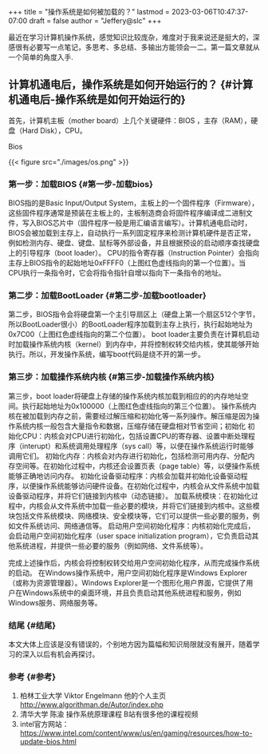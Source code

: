 +++
title = "操作系统是如何被加载的？"
lastmod = 2023-03-06T10:47:37-07:00
draft = false
author = "Jeffery@slc"
+++

最近在学习计算机操作系统，感觉知识比较庞杂，难度对于我来说还是挺大的，深感很有必要写一点笔记，多思考、多总结、多输出方能领会一二。第一篇文章就从一个简单的角度入手.


## 计算机通电后，操作系统是如何开始运行的？ {#计算机通电后-操作系统是如何开始运行的}

首先，计算机主板（mother board）上几个关键硬件：BIOS ，主存（RAM），硬盘（Hard Disk），CPU。

Bios

{{< figure src="./images/os.png" >}}


### 第一步：加载BIOS {#第一步-加载bios}

BIOS指的是Basic Input/Output System，主板上的一个固件程序（Firmware），这些固件程序通常是预装在主板上的，主板制造商会将固件程序编译成二进制文件，写入BIOS芯片中（固件程序一般是用汇编语言编写）。计算机通电启动时，BIOS会被加载到主存上，自动执行一系列固定程序来检测计算机硬件是否正常，例如检测内存、硬盘、键盘、鼠标等外部设备，并且根据预设的启动顺序查找硬盘上的引导程序（boot loader）。
CPU的指令寄存器（Instruction Pointer）会指向主存上BIOS指令的起始地址0xFFFF0（上图红色虚线指向的第一个位置）。当CPU执行一条指令时，它会将指令指针自增以指向下一条指令的地址。


### 第二步：加载BootLoader {#第二步-加载bootloader}

第二步，BIOS指令会将硬盘第一个主引导扇区上（硬盘上第一个扇区512个字节，所以BootLoader很小）的BootLoader程序加载到主存上执行，执行起始地址为0x7C00（上图红色虚线指向的第二个位置）。
boot loader主要负责在计算机启动时加载操作系统内核（kernel）到内存中，并将控制权转交给内核，使其能够开始执行。所以，开发操作系统，编写boot代码是绕不开的第一步。


### 第三步：加载操作系统内核 {#第三步-加载操作系统内核}

第三步，boot loader将硬盘上存储的操作系统内核加载到相应的的内存地址空间。执行起始地址为0x100000（上图红色虚线指向的第三个位置）。
操作系统内核在被加载到内存之前，需要经过解压缩和初始化等一系列操作。解压缩是因为操作系统内核一般包含大量指令和数据，压缩存储在硬盘相对节省空间；初始化
初始化CPU：内核会对CPU进行初始化，包括设置CPU的寄存器、设置中断处理程序（interupt）和系统调用处理程序（sys call）等，以便在操作系统运行时能够调用它们。
初始化内存：内核会对内存进行初始化，包括检测可用内存、分配内存空间等。在初始化过程中，内核还会设置页表（page table）等，以便操作系统能够正确地访问内存。
初始化设备驱动程序：内核会加载并初始化设备驱动程序，以便操作系统能够访问硬件设备。在初始化过程中，内核会从文件系统中加载设备驱动程序，并将它们链接到内核中（动态链接）。
加载系统模块：在初始化过程中，内核会从文件系统中加载一些必要的模块，并将它们链接到内核中。这些模块包括文件系统模块、网络模块、安全模块等，它们可以提供一些必要的服务，例如文件系统访问、网络通信等。
启动用户空间初始化程序：内核初始化完成后，会启动用户空间初始化程序（user space initialization program），它负责启动其他系统进程，并提供一些必要的服务（例如网络、文件系统等）。

完成上述操作后，内核会将控制权转交给用户空间初始化程序，从而完成操作系统的启动。
在Windows操作系统中，用户空间初始化程序是Windows Explorer（或称为资源管理器）。Windows Explorer是一个图形化用户界面，它提供了用户在Windows系统中的桌面环境，并且负责启动其他系统进程和服务，例如Windows服务、网络服务等。


### 结尾 {#结尾}

本文大体上应该是没有错误的，个别地方因为篇幅和知识局限就没有展开，随着学习的深入以后有机会再探讨。


### 参考 {#参考}

1.  柏林工业大学 Viktor Engelmann 他的个人主页<http://www.algorithman.de/Autor/index.php>
2.  清华大学 陈渝 操作系统原理课程 B站有很多他的课程视频
3.  intel官方网站：<https://www.intel.com/content/www/us/en/gaming/resources/how-to-update-bios.html>
